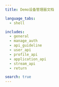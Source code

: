 ```yaml
---
title: Demo设备管理器文档

language_tabs:
  - shell

includes:
  - general
  - manage_auth
  - api_guideline
  - user_api
  - profile_api
  - application_api
  - stream_api
  - return

search: true
---
```


